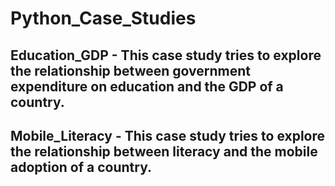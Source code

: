 # Python_Case_Studies

## Education_GDP - This case study tries to explore the relationship between government expenditure on education and the GDP of a country.

## Mobile_Literacy - This case study tries to explore the relationship between literacy and the mobile adoption of a country.
